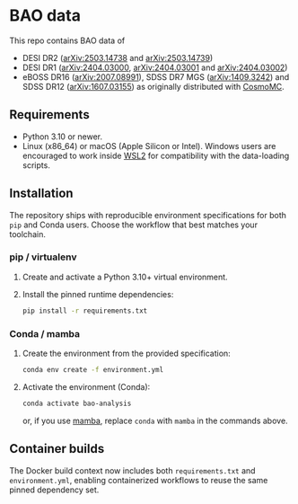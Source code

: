 # BAO data

This repo contains BAO data of
- DESI DR2 ([arXiv:2503.14738](https://arxiv.org/abs/2503.14738) and [arXiv:2503.14739](https://arxiv.org/abs/2503.14739))
- DESI DR1 ([arXiv:2404.03000](https://arxiv.org/abs/2404.03000), [arXiv:2404.03001](https://arxiv.org/abs/2404.03001) and [arXiv:2404.03002](https://arxiv.org/abs/2404.03002))
- eBOSS DR16 ([arXiv:2007.08991](https://arxiv.org/pdf/2007.08991.pdf)), SDSS DR7 MGS ([arXiv:1409.3242](https://arxiv.org/abs/1409.3242)) and SDSS DR12 ([arXiv:1607.03155](https://arxiv.org/abs/1607.03155)) as originally distributed with [CosmoMC](https://github.com/cmbant/CosmoMC).

## Requirements

- Python 3.10 or newer.
- Linux (x86_64) or macOS (Apple Silicon or Intel). Windows users are encouraged to work inside [WSL2](https://learn.microsoft.com/windows/wsl/) for compatibility with the data-loading scripts.

## Installation

The repository ships with reproducible environment specifications for both `pip` and Conda users. Choose the workflow that best matches your toolchain.

### pip / virtualenv

1. Create and activate a Python 3.10+ virtual environment.
2. Install the pinned runtime dependencies:

   ```bash
   pip install -r requirements.txt
   ```

### Conda / mamba

1. Create the environment from the provided specification:

   ```bash
   conda env create -f environment.yml
   ```

2. Activate the environment (Conda):

   ```bash
   conda activate bao-analysis
   ```

   or, if you use [mamba](https://mamba.readthedocs.io/en/latest/), replace `conda` with `mamba` in the commands above.

## Container builds

The Docker build context now includes both `requirements.txt` and `environment.yml`, enabling containerized workflows to reuse the same pinned dependency set.

